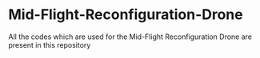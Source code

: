 # Mid-Flight-Reconfiguration-Drone
All the codes which are used for the Mid-Flight Reconfiguration Drone are present in this repository
